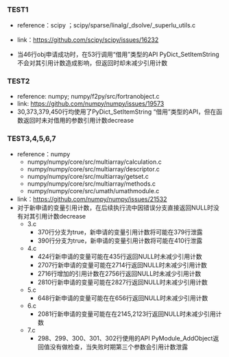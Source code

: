 ### TEST1

- reference：scipy ；scipy/sparse/linalg/_dsolve/_superlu_utils.c

- link：https://github.com/scipy/scipy/issues/16232
- 当46行obj申请成功时，在53行调用“借用”类型的API PyDict_SetItemString不会对其引用计数造成影响，但返回时却未减少引用计数

### TEST2

- reference: numpy; numpy/f2py/src/fortranobject.c
- link: https://github.com/numpy/numpy/issues/19573
- 30,373,379,450行均使用了PyDict_SetItemString “借用”类型的API，但在函数返回时未对借用的参数引用计数decrease

### TEST3,4,5,6,7

- reference：numpy
    - numpy/numpy/core/src/multiarray/calculation.c
    - numpy/numpy/core/src/multiarray/descriptor.c
    - numpy/numpy/core/src/multiarray/getset.c
    - numpy/numpy/core/src/multiarray/methods.c
    - numpy/numpy/core/src/umath/umathmodule.c
- link：https://github.com/numpy/numpy/issues/21532
- 对于新申请的变量引用计数，在后续执行流中因错误分支直接返回NULL时没有对其引用计数decrease
    - 3.c
        - 370行分支为true，新申请的变量引用计数将可能在379行泄露
        - 390行分支为true，新申请的变量引用计数将可能在410行泄露
    - 4.c
        - 424行新申请的变量可能在435行返回NULL时未减少引用计数
        - 2707行新申请的变量可能在2714行返回NULL时未减少引用计数
        - 2716行增加的引用计数在2756行返回NULL时未减少引用计数
        - 2810行新申请的变量可能在2827行返回NULL时未减少引用计数
    - 5.c
        - 648行新申请的变量可能在在656行返回NULL时未减少引用计数
    - 6.c
        - 2081行新申请的变量可能在在2145,2123行返回NULL时未减少引用计数
    - 7.c
        - 298、299、300、301、302行使用的API PyModule_AddObject返回值没有做检查，当失败时期第三个参数会引用计数泄露